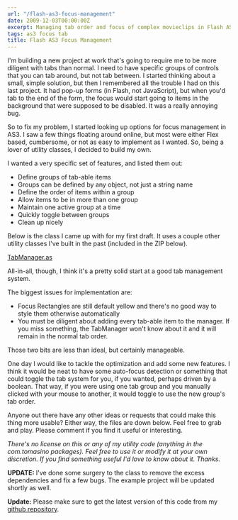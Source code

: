 ```yaml
---
url: "/flash-as3-focus-management"
date: 2009-12-03T00:00:00Z
excerpt: Managing tab order and focus of complex movieclips in Flash AS3.
tags: as3 focus tab
title: Flash AS3 Focus Management
---
```


I'm building a new project at work that's going to require me to be more
diligent with tabs than normal. I need to have specific groups of
controls that you can tab around, but not tab between. I started
thinking about a small, simple solution, but then I remembered all the
trouble I had on this last project. It had pop-up forms (in Flash, not
JavaScript), but when you'd tab to the end of the form, the focus would
start going to items in the background that were supposed to be
disabled. It was a really annoying bug.

So to fix my problem, I started looking up options for focus management
in AS3. I saw a few things floating around online, but most were either
Flex based, cumbersome, or not as easy to implement as I wanted. So,
being a lover of utility classes, I decided to build my own.

I wanted a very specific set of features, and listed them out:

-   Define groups of tab-able items
-   Groups can be defined by any object, not just a string name
-   Define the order of items within a group
-   Allow items to be in more than one group
-   Maintain one active group at a time
-   Quickly toggle between groups
-   Clean up nicely

Below is the class I came up with for my first draft. It uses a couple
other utility classes I've built in the past (included in the ZIP
below).

[TabManager.as](//github.com/jamestomasino/tomasino/blob/master/org/tomasino/accessibility/TabManager.as)

All-in-all, though, I think it's a pretty solid start at a good tab
management system.

The biggest issues for implementation are:

-   Focus Rectangles are still default yellow and there's no good way to
    style them otherwise automatically
-   You must be diligent about adding every tab-able item to the
    manager. If you miss something, the TabManager won't know about it
    and it will remain in the normal tab order.

Those two bits are less than ideal, but certainly manageable.

One day I would like to tackle the optimization and add some new
features. I think it would be neat to have some auto-focus detection or
something that could toggle the tab system for you, if you wanted,
perhaps driven by a boolean. That way, if you were using one tab group
and you manually clicked with your mouse to another, it would toggle to
use the new group's tab order.

Anyone out there have any other ideas or requests that could make this
thing more usable? Either way, the files are down below. Feel free to
grab and play. Please comment if you find it useful or interesting.

*There's no license on this or any of my
utility code (anything in the com.tomasino packages). Feel free to use
it or modify it at your own discretion. If you find something useful I'd
love to know about it. Thanks.*

**UPDATE:** I've done some surgery to
the class to remove the excess dependencies and fix a few bugs. The
example project will be updated shortly as well.

**Update:** Please make sure
to get the latest version of this code from my [github
repository][].

  [github repository]: //github.com/jamestomasino/tomasino/blob/master/org/tomasino/accessibility/TabManager.as
